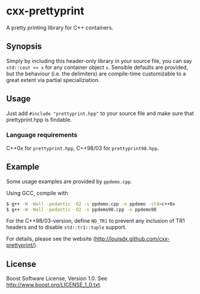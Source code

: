 # cxx-prettyprint

A pretty printing library for C++ containers.

## Synopsis

Simply by including this header-only library in your source file,
you can say `std::cout << x` for any container object `x`. Sensible
defaults are provided, but the behaviour (i.e. the delimiters) are
compile-time customizable to a great extent via partial specializiation.

## Usage

Just add `#include "prettyprint.hpp"` to your source file and make sure
that prettyprint.hpp is findable.

### Language requirements

C++0x for `prettyprint.hpp`, C++98/03 for `prettyprint98.hpp`.

## Example

Some usage examples are provided by `ppdemo.cpp`.

Using GCC, compile with

```bash
$ g++ -W -Wall -pedantic -O2 -s ppdemo.cpp -o ppdemo -std=c++0x
$ g++ -W -Wall -pedantic -O2 -s ppdemo98.cpp -o ppdemo98
```

For the C++98/03-version, define `NO_TR1` to prevent any inclusion of
TR1 headers and to disable `std::tr1::tuple` support.

For details, please see the website (http://louisdx.github.com/cxx-prettyprint/).

## License

Boost Software License, Version 1.0. See http://www.boost.org/LICENSE_1_0.txt.
